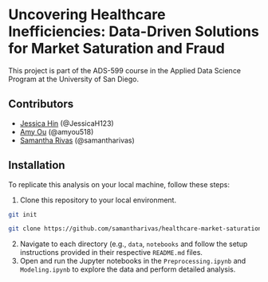 # Uncovering Healthcare Inefficiencies: Data-Driven Solutions for Market Saturation and Fraud

This project is part of the ADS-599 course in the Applied Data Science Program at the University of San Diego.  

## Contributors 
- [Jessica Hin](https://github.com/JessicaH123) (@JessicaH123)
- [Amy Ou](https://github.com/amyou518) (@amyou518)
- [Samantha Rivas](https://github.com/samantharivas) (@samantharivas)

## Installation 
To replicate this analysis on your local machine, follow these steps:
1. Clone this repository to your local environment.
```bash
git init
```
```bash
git clone https://github.com/samantharivas/healthcare-market-saturation-fraud.git
```
2. Navigate to each directory (e.g., `data`, `notebooks` and follow the setup instructions provided in their respective `README.md` files.
3. Open and run the Jupyter notebooks in the `Preprocessing.ipynb` and `Modeling.ipynb` to explore the data and perform detailed analysis.
